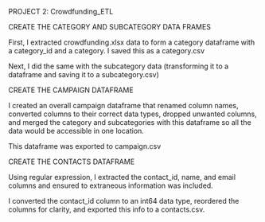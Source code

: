 
PROJECT 2: Crowdfunding_ETL
 


CREATE THE CATEGORY AND SUBCATEGORY DATA FRAMES

First, I extracted crowdfunding.xlsx data to form a category dataframe with a category_id and a category. I saved this as a category.csv

Next, I did the same with the subcategory data (transforming it to a dataframe and saving it to a subcategory.csv)


CREATE THE CAMPAIGN DATAFRAME

I created an overall campaign dataframe that renamed column names, converted columns to their correct data types, dropped unwanted columns, and merged the category and subcategories with this dataframe so all the data would be accessible in one location.

This dataframe was exported to campaign.csv

CREATE THE CONTACTS DATAFRAME

Using regular expression, I extracted the contact_id, name, and email columns and ensured to extraneous information was included.

I converted the contact_id column to an int64 data type, reordered the columns for clarity, and exported this info to a contacts.csv. 

